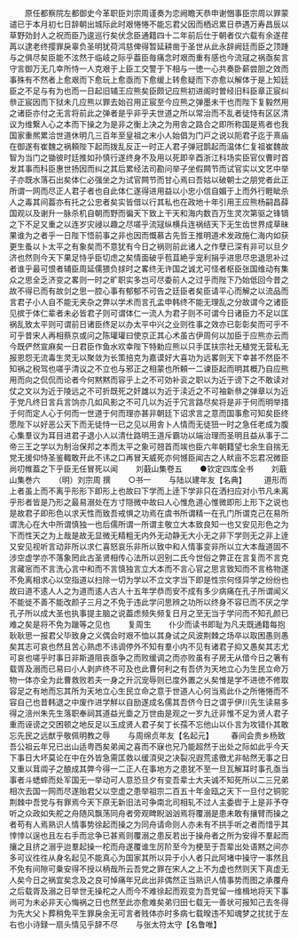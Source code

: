 <!-- { "loadSidebar": true } -->
　　原任都察院左都御史今革职臣刘宗周谨奏为恋阙瞻天恭申谢悃事臣宗周以罪蒙谴已于本月初七日辞朝出城际此时艰惓惓不能忘君父因而栖迟累日恭遇万寿昌辰以草野効封人之祝而臣乃逡巡行矣伏念臣通籍四十二年前后仕于朝者仅六载有余遂荏苒以逮老终撄罪戾辜负圣明犹荷鸿慈俾得暂延耕凿于圣世从此永辞阙廷而臣之顶踵与之俱尽矣臣能不泫然于临岐之际乎葢臣毎痛念时艰而重有感也今流冦之祸亟矣言守言御万无几幸所恃一人克艰于上臣工交警于下相与一徳一心共奏卧薪尝胆之效而事殊有不然者上愈艰而下愈玩上愈亟而下愈缓上转愈疑而下亦愈以解体于是上知廷臣之不足与有为也而一日起旧辅王应熊矣臣颇记应熊初进阁时曽经旧科臣章正宸纠叅正宸因而下狱未几应熊以罪去始召用正宸至今应熊之弹墨未干也而陛下复毅然用之诸臣亦付之无言将前此之弹者是乎非乎夫世道之所以常治而不乱者徒恃有区区清议为维繋人心之本而下操之为是非之衡上决之为用舎之路合之即所称国是焉者也我国家重熈累洽世道休明几三百年至皇祖之末小人始倡为门戸之说以阨君子迄于熹庙在御遂有崔魏之祸頼陛下起而拨乱反正一时正人君子弹冠鹊起而温体仁复祖崔魏故智为当门之锄彼时廷推如孙慎行遂终身不及用以死即辛酉浙江科场实臣官仪曹时首发其事而科臣惠世扬因而纠之其后累经法司勘问举子坐假闗节而试官实以文艺中举子亦既水落石出矣体仁必强坐之为试官闗节而甘心焉曰吾姑以破朝士之朋党者此正所谓一网而尽正人君子者也自此体仁遂得进用益以小忠小信自媚于上而外行睚眦杀人之毒其间葢亦有托之公忠者矣实皆借以行其私也在政地十年引用王应熊杨嗣昌薛国观以及谢升一脉杀机自朝而野而徧天下致上干天和海内数百万生灵次第驱之锋镝之下不足又重之以连岁灾祲以趣之尽嗟乎流冦纵横兵连祸结天下无生齿世界成草昧果谁为之者乎一日陛下悟前事之非也因而慨慕古先哲王推明道术发政施仁海内如获更生蚤以卜太平之有象矣而不意犹有今日之祸则前此诸人之作孽已深有非可以旦夕济也然则今天下果足恃乎臣切虑之矣情面破乎苞苴絶乎宠利捐乎进思尽忠退思补过者谁乎最可恨者辅臣周延儒猥负捄时之畧终无许国之诚尤可怪者枢臣张国维动有集众之思全乏济变之畧则一时之旷职实多岂可尽委前人之过乎而陛下乃始低回今昔之故不得已而有故剑之思一腔心事有郁郁不可告之廷臣者矣臣请平心而解之以流品而言君子小人自不能无夹杂之弊以学术而言孔孟申韩终不能无理乱之分故谓今之诸臣见摈于体仁辈者未必皆君子则可谓体仁一流人为君子则不可谓今日诸臣力不足以匡祸乱致太平则可谓前日诸臣终足以办太平中兴之业则徃事之效亦已彰彰矣而可乎不可乎昔宋人再相蔡京或问之陈瓘瓘曰使京正其心术虽古伊周何以加臣于应熊亦云而今既俨然宣麻矣一日君臣作鱼水欢幸陛下特勅应熊以只手匡扶宗社无植党无营私无报恩怨无流毒生灵无以聚敛为长策掊克为嘉谟好大喜功为远畧则天下幸甚不然臣不知祸之税驾也嗟乎清议之不立也与邪正之相蒙也所頼一二谏臣起而明其概乃自应熊用而向之侃侃而论者今何黙黙而容乎上之不可効补衮之职以为近于谤下之不敢读对仗之文以为近于陵远之不可折既死之奸雄以为近于渎近之不可袖新叅之弹章以为近于党凡终日言兵言饷亦几如风影之不可几以为近于冗言路尽矣将是非于何而明举措于何而定人心于何而一世道于何而理亦甚非朝廷下诏求言之意而国事愈可知矣臣终愿陛下以好恶公天下而无徒恃一已之见以用舎卜人情而无徒狃一时之急任老成为腹心集羣议为耳目进君子退小人以清仕路明王道斥霸功以端治理而圣明且益从事于二帝三王之学以为制治保邦之本而太平之象可翘首而竢也臣六年朝籍望七余生自揣无党无援仰恃圣鉴輙敢开此不讳之口再冒天威死亦何憾臣闻古之人畎亩不忘君况微臣尚叨帷葢之下乎臣无任冒死以闻
　　刘蕺山集卷五
　　●钦定四库全书
　　刘蕺山集巻六
　　（明）刘宗周 撰
　　○书一
　　与陆以建年友【名典】
　　道形而上者虽上而不离乎形形下即形上也故曰下学而上逹下学非只在洒扫应对小节凡未离乎形者皆是乃形之最易溺处在方寸隠微中故曰人心惟危道心惟微即形上形下之说也是故君子即形色以求天性而致吾戒惧之功焉在虞书所谓精一在孔门所谓克己在易所谓洗心在大中所谓慎独一也后儒所谓一所谓主敬立大本致良知一也又安见形色之为下而性天之为上哉是故无显微无精粗无内外无动静无大小无之非下学则无之非上逹又安见视听言动非所以求仁喜怒哀乐非所以致中和人情事变非所以立大本哉道固不涉空虚学亦不落象罔此古圣贤相传心法所以迥别二氏今世俗之弊正在言复而不言克言藏宻而不言洗心言中和而不言慎独言立大本而不言心官之思言致知而不言格物遂不免离相求心以空指道以扫除一切为学以不立文字当下即是性宗何怪异学之纷纷也故曰道不逺人人之为道而逺人古人十五年学恭而安不成有多少病痛在孔子所谓闻义不能徙不善不能改颜子三月之不免于违此学问思辨之功所以终身不容已而不厌之学孔子所以成大圣也执事提主脑之说葢虑频失频复日月之至无当于学问而不知孔颜已难之矣是将不免为躐等之见也
　　复周生
　　仆少而读书即耻为凡夫既通籍每抱耿耿思一报君父毕致身之义偶会时艰不恤以其身试之风波荆棘之场卒以取困愚则愚矣其志可哀也然且苦心熟虑不讳调停外不知有羣小内不见有诸君子抑又愚矣其志尤可哀也嗟乎时事日非斯道阻丧亟争之而败缓调之而亦败虽有子房无从借今日之箸有载胥及溺而已易曰小人剥庐终不可及也此曹何利之有吾侪为天地立心为生民立命万物一体亦全为此曹救败若夫一身之升沉宠辱则已度外置之乆矣惟是学不进徳不修取容足之有地而忘其所为天地立心生民立命之意于世道人心何当焉此仆之所惓惓而不容自己也昔韩退之中废作进学觧以自励遂成名儒其吾侪今日之谓乎伊川先生读易多得之涪州朱先生落职奉祠其道益光埀之万世由是观之一岁九迁非惟不足为贤人君子重而诬谤之交困顿之地反足以玉成贤人君子矣丁长孺不忘他山以仆言为攻错仆其敢忘先民之远猷乎敬佩明教之辱
　　与周绵贞年友【名起元】
　　春间会贵乡杨致吾公祖云年兄已出山适粤西矣弟闻之喜而不寐也兄乃能超然于出处之际如此乎今天下事日大坏莫论在中在外皆急需匡救以缓湏臾之决裂况遐荒逺徼尤非帖然无事之日又重以茸阘子之酿成其弊今得一二正人在事地方之患犹不至一旦瓦解耳时事孔亟当事者斗蟋蟀而处军国无一举动可人意恐旦夕有变吾辈士大夫诚不知死所以二三兄弟相次去国一网而尽遂贻君父以空虚之患举祖宗二百五十年金瓯之天下一旦付之铜驼荆棘中吾党与有罪焉今天下原无新旧法可争南北司相轧不过人主委辔于上是非予夺听之众政如失舵之舟随风飘荡同舟者旁观睥睨汹汹焉将覆溺是患未敢有攘臂而操之者苟有人焉熟识人情事势徐起而操之为同舟请命则人亦未有不拱手听之者而惜乎其悻悻以逞也且左右手而忿争已甚焉则覆溺之患反若出于操舟者之所为安得不羣起而攘之且挤之溺乎迨羣起操一柁而舟遂覆谁生厉阶至今为梗至于吾辈出处语黙之间亦多可议徃徃从身名起见不能真心为国家其所以异于小人者只此阿堵中操守一事然且不免有间隙可乗安得不授以柄哉所云吾党之罪在宋人之上不为虚也然则天下真虚无人矣今日之祸宜矣念及之良可悼痛年兄此出非偶然正当熟识人情事势而图之承覆舟之后载胥及溺之日举世无操柁之人而今不难徐起而观变为吾党留一维楫地将天下事尚可为未必非天心悔祸之日也然至此亦愈难矣弟归田七载无一善状可报知己去冬得为先大父卜葬稍免平生罪戾余无可言者贱体亦时多病七载暌违不知魂梦之扰扰于左右也小诗録一扇头情见乎辞不尽
　　与张太符太守【名鲁唯】
